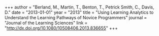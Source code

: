 +++
author = "Berland, M., Martin, T., Benton, T., Petrick Smith, C., Davis, D."
date = "2013-01-01"
year = "2013"
title = "Using Learning Analytics to Understand the Learning Pathways of Novice Programmers"
journal = "Journal of the Learning Sciences"
link = "http://dx.doi.org/10.1080/10508406.2013.836655"
+++